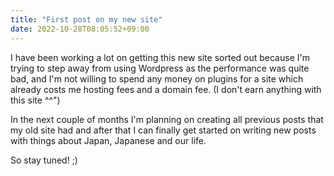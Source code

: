 ```yaml
---
title: "First post on my new site"
date: 2022-10-28T08:05:52+09:00
---
```

I have been working a lot on getting this new site sorted out because I'm trying to step away from using Wordpress as the performance was quite bad, and I'm not willing to spend any money on plugins for a site which already costs me hosting fees and a domain fee. (I don't earn anything with this site ^^")

In the next couple of months I'm planning on creating all previous posts that my old site had and after that I can finally get started on writing new posts with things about Japan, Japanese and our life.

So stay tuned! ;)
